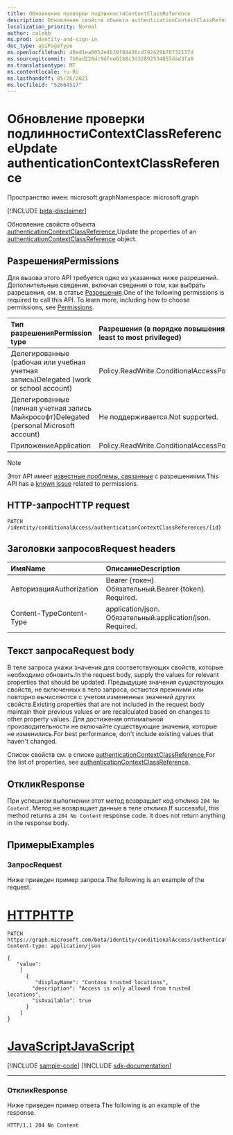 ```yaml
---
title: Обновление проверки подлинностиContextClassReference
description: Обновление свойств объекта authenticationContextClassReference.
localization_priority: Normal
author: calebb
ms.prod: identity-and-sign-in
doc_type: apiPageType
ms.openlocfilehash: 40ed1ea6052e4b39f84426cd792429b70732137d
ms.sourcegitcommit: 7b8ad226dc9dfee61b8c3d32892534855dad3fa0
ms.translationtype: MT
ms.contentlocale: ru-RU
ms.lasthandoff: 05/26/2021
ms.locfileid: "52664517"
---
```

# <a name="update-authenticationcontextclassreference"></a><span data-ttu-id="13273-103">Обновление проверки подлинностиContextClassReference</span><span class="sxs-lookup"><span data-stu-id="13273-103">Update authenticationContextClassReference</span></span>

<span data-ttu-id="13273-104">Пространство имен: microsoft.graph</span><span class="sxs-lookup"><span data-stu-id="13273-104">Namespace: microsoft.graph</span></span>

[!INCLUDE [beta-disclaimer](../../includes/beta-disclaimer.md)]

<span data-ttu-id="13273-105">Обновление свойств объекта [authenticationContextClassReference.](../resources/authenticationcontextclassreference.md)</span><span class="sxs-lookup"><span data-stu-id="13273-105">Update the properties of an [authenticationContextClassReference](../resources/authenticationcontextclassreference.md) object.</span></span>

## <a name="permissions"></a><span data-ttu-id="13273-106">Разрешения</span><span class="sxs-lookup"><span data-stu-id="13273-106">Permissions</span></span>

<span data-ttu-id="13273-p101">Для вызова этого API требуется одно из указанных ниже разрешений. Дополнительные сведения, включая сведения о том, как выбрать разрешения, см. в статье [Разрешения](/graph/permissions-reference).</span><span class="sxs-lookup"><span data-stu-id="13273-p101">One of the following permissions is required to call this API. To learn more, including how to choose permissions, see [Permissions](/graph/permissions-reference).</span></span>

|<span data-ttu-id="13273-109">Тип разрешения</span><span class="sxs-lookup"><span data-stu-id="13273-109">Permission type</span></span>                        | <span data-ttu-id="13273-110">Разрешения (в порядке повышения привилегий)</span><span class="sxs-lookup"><span data-stu-id="13273-110">Permissions (from least to most privileged)</span></span>                    |
|:--------------------------------------|:---------------------------------------------------------------|
|<span data-ttu-id="13273-111">Делегированные (рабочая или учебная учетная запись)</span><span class="sxs-lookup"><span data-stu-id="13273-111">Delegated (work or school account)</span></span>     | <span data-ttu-id="13273-112">Policy.ReadWrite.ConditionalAccess</span><span class="sxs-lookup"><span data-stu-id="13273-112">Policy.ReadWrite.ConditionalAccess</span></span> |
|<span data-ttu-id="13273-113">Делегированные (личная учетная запись Майкрософт)</span><span class="sxs-lookup"><span data-stu-id="13273-113">Delegated (personal Microsoft account)</span></span> | <span data-ttu-id="13273-114">Не поддерживается.</span><span class="sxs-lookup"><span data-stu-id="13273-114">Not supported.</span></span> |
|<span data-ttu-id="13273-115">Приложение</span><span class="sxs-lookup"><span data-stu-id="13273-115">Application</span></span>                            | <span data-ttu-id="13273-116">Policy.ReadWrite.ConditionalAccess</span><span class="sxs-lookup"><span data-stu-id="13273-116">Policy.ReadWrite.ConditionalAccess</span></span> |

> [!NOTE]
> <span data-ttu-id="13273-117">Этот API имеет [известные проблемы, связанные](/graph/known-issues#permissions) с разрешениями.</span><span class="sxs-lookup"><span data-stu-id="13273-117">This API has a [known issue](/graph/known-issues#permissions) related to permissions.</span></span>

## <a name="http-request"></a><span data-ttu-id="13273-118">HTTP-запрос</span><span class="sxs-lookup"><span data-stu-id="13273-118">HTTP request</span></span>

<!-- { "blockType": "ignored" } -->

```http
PATCH /identity/conditionalAccess/authenticationContextClassReferences/{id}
```

## <a name="request-headers"></a><span data-ttu-id="13273-119">Заголовки запросов</span><span class="sxs-lookup"><span data-stu-id="13273-119">Request headers</span></span>

| <span data-ttu-id="13273-120">Имя</span><span class="sxs-lookup"><span data-stu-id="13273-120">Name</span></span>          | <span data-ttu-id="13273-121">Описание</span><span class="sxs-lookup"><span data-stu-id="13273-121">Description</span></span>      |
|:--------------|:-----------------|
| <span data-ttu-id="13273-122">Авторизация</span><span class="sxs-lookup"><span data-stu-id="13273-122">Authorization</span></span> | <span data-ttu-id="13273-p102">Bearer {токен}. Обязательный.</span><span class="sxs-lookup"><span data-stu-id="13273-p102">Bearer {token}. Required.</span></span>   |
| <span data-ttu-id="13273-125">Content-Type</span><span class="sxs-lookup"><span data-stu-id="13273-125">Content-Type</span></span>  | <span data-ttu-id="13273-p103">application/json. Обязательный.</span><span class="sxs-lookup"><span data-stu-id="13273-p103">application/json. Required.</span></span> |

## <a name="request-body"></a><span data-ttu-id="13273-128">Текст запроса</span><span class="sxs-lookup"><span data-stu-id="13273-128">Request body</span></span>

<span data-ttu-id="13273-129">В теле запроса укажи значения для соответствующих свойств, которые необходимо обновить.</span><span class="sxs-lookup"><span data-stu-id="13273-129">In the request body, supply the values for relevant properties that should be updated.</span></span> <span data-ttu-id="13273-130">Предыдущие значения существующих свойств, не включенных в тело запроса, остаются прежними или повторно вычисляются с учетом измененных значений других свойств.</span><span class="sxs-lookup"><span data-stu-id="13273-130">Existing properties that are not included in the request body maintain their previous values or are recalculated based on changes to other property values.</span></span> <span data-ttu-id="13273-131">Для достижения оптимальной производительности не включайте существующие значения, которые не изменились.</span><span class="sxs-lookup"><span data-stu-id="13273-131">For best performance, don't include existing values that haven't changed.</span></span>

<span data-ttu-id="13273-132">Список свойств см. в списке [authenticationContextClassReference.](../resources/authenticationContextClassReference.md)</span><span class="sxs-lookup"><span data-stu-id="13273-132">For the list of properties, see [authenticationContextClassReference](../resources/authenticationContextClassReference.md).</span></span>

## <a name="response"></a><span data-ttu-id="13273-133">Отклик</span><span class="sxs-lookup"><span data-stu-id="13273-133">Response</span></span>

<span data-ttu-id="13273-p105">При успешном выполнении этот метод возвращает код отклика `204 No Content`. Метод не возвращает данные в теле отклика.</span><span class="sxs-lookup"><span data-stu-id="13273-p105">If successful, this method returns a `204 No Content` response code. It does not return anything in the response body.</span></span>

## <a name="examples"></a><span data-ttu-id="13273-136">Примеры</span><span class="sxs-lookup"><span data-stu-id="13273-136">Examples</span></span>

### <a name="request"></a><span data-ttu-id="13273-137">Запрос</span><span class="sxs-lookup"><span data-stu-id="13273-137">Request</span></span>

<span data-ttu-id="13273-138">Ниже приведен пример запроса.</span><span class="sxs-lookup"><span data-stu-id="13273-138">The following is an example of the request.</span></span>


# <a name="http"></a>[<span data-ttu-id="13273-139">HTTP</span><span class="sxs-lookup"><span data-stu-id="13273-139">HTTP</span></span>](#tab/http)
<!-- {
  "blockType": "request",
  "name": "update_authenticationcontextclassreference"
}-->

```http
PATCH https://graph.microsoft.com/beta/identity/conditionalAccess/authenticationContextClassReferences/c1
Content-type: application/json

{
   "value": 
    [
      {
         "displayName": "Contoso trusted locations",
        "description": "Access is only allowed from trusted locations",
        "isAvailable": true
      }
    ]
}
```
# <a name="javascript"></a>[<span data-ttu-id="13273-140">JavaScript</span><span class="sxs-lookup"><span data-stu-id="13273-140">JavaScript</span></span>](#tab/javascript)
[!INCLUDE [sample-code](../includes/snippets/javascript/update-authenticationcontextclassreference-javascript-snippets.md)]
[!INCLUDE [sdk-documentation](../includes/snippets/snippets-sdk-documentation-link.md)]

---




### <a name="response"></a><span data-ttu-id="13273-141">Отклик</span><span class="sxs-lookup"><span data-stu-id="13273-141">Response</span></span>

<span data-ttu-id="13273-142">Ниже приведен пример ответа.</span><span class="sxs-lookup"><span data-stu-id="13273-142">The following is an example of the response.</span></span>

<!-- {
  "blockType": "response",
  "truncated": false
} -->

```http
HTTP/1.1 204 No Content
```


<!-- uuid: 16cd6b66-4b1a-43a1-adaf-3a886856ed98
2019-02-04 14:57:30 UTC -->
<!-- {
  "type": "#page.annotation",
  "description": "Update authenticationContextClassReference",
  "keywords": "",
  "section": "documentation",
  "tocPath": ""
}-->
